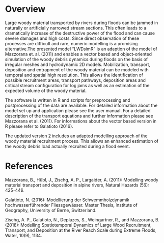 # Overview

Large woody material transported by rivers during floods can be jammed in naturally or artificially narrowed stream sections. This often leads to a dramatically increase of the destructive power of the flood and can cause severe damages and high costs. Since direct observation of these processes are difficult and rare, numeric modelling is a promising alternative.The presented model “LWDsimR” is an adaption of the model of Mazzorana et. al. (2011) and enables a vector based and object-oriented simulation of the woody debris dynamics during floods on the basis of irregular meshes and hydrodynamic 2D models. Mobilization, transport, deposition and entrapment of the woody material can be modeled with temporal and spatial high resolution. This allows the identification of possible recruitment areas, transport pathways, deposition areas and critical stream configuration for log jams as well as an estimation of the expected volume of the woody material.

The software is written in R and scripts for preprocessing and postprocessing of the data are available. For detailed information about the model set up and application please see the user manual. For a detailed description of the transport equations and further information please see Mazzorana et al. (2011). For informations about the vector based version in R please refer to Galatioto (2016).

The updated version 2 includes an adapted modelling approach of the woody material recruitment process. This allows an enhanced estimation of the woody debris load actually recruited during a flood event.

# References
Mazzorana, B., Hübl, J., Zischg, A. P., Largaider, A. (2011): Modelling woody material transport and deposition in alpine rivers, Natural Hazards (56): 425-449.

Galatioto, N. (2016): Modellierung der Schwemmholzdynamik hochwasserführender Fliessgewässer. Master Thesis, Institute of Geography, University of Berne, Switzerland.

Zischg, A. P., Galatioto, N., Deplazes, S., Weingartner, R., and Mazzorana, B. (2018): Modelling Spatiotemporal Dynamics of Large Wood Recruitment, Transport, and Deposition at the River Reach Scale during Extreme Floods, Water, 10(9), 1134.
